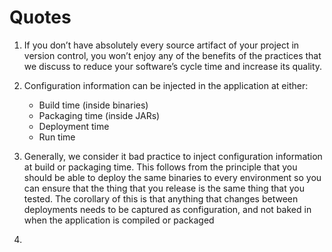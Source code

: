 # Quotes

1. If you don’t have absolutely every source artifact of your project in version control, you won’t enjoy any of the benefits of the practices that we discuss to reduce your software’s cycle time and increase its quality.
2. Configuration information can be injected in the application at either:

   * Build time (inside binaries)
   * Packaging time (inside JARs)
   * Deployment time
   * Run time
3. Generally, we consider it bad practice to inject configuration information at build or packaging time. This follows from the principle that you should be able to deploy the same binaries to every environment so you can ensure that the thing that you release is the same thing that you tested. The corollary of this is that anything that changes between deployments needs to be captured as configuration, and not baked in when the application is compiled or packaged
4. 
